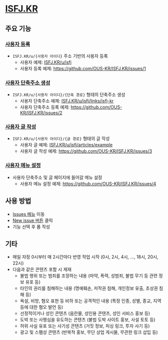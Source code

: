 # [ISFJ.KR](https://isfj.kr)

## 주요 기능

### [사용자 등록](https://github.com/OUS-KR/ISFJ.KR/issues/new?template=01-user-register-by-issue.yml)

- `ISFJ.KR/u/{사용자 아이디}` 주소 기반의 사용자 등록
  - 사용자 예제: [ISFJ.KR/u/isfj](https://isfj.kr/u/isfj)
  - 사용자 등록 예제: https://github.com/OUS-KR/ISFJ.KR/issues/1

### [사용자 단축주소 생성](https://github.com/OUS-KR/ISFJ.KR/issues/new?template=02-user-short-url-register-by-issue.yml)

- `ISFJ.KR/u/{사용자 아이디}/{단축 경로}` 형태의 단축주소 생성
  - 사용자 단축주소 예제: [ISFJ.KR/u/isfj/links/isfj-kr](https://isfj.kr/u/isfj/links/isfj-kr)
  - 사용자 단축주소 등록 예제: https://github.com/OUS-KR/ISFJ.KR/issues/2

### [사용자 글 작성](https://github.com/OUS-KR/ISFJ.KR/issues/new?template=03-user-article-writing-by-issue.yml)

- `ISFJ.KR/u/{사용자 아이디}/{글 경로}` 형태의 글 작성
  - 사용자 글 예제: [ISFJ.KR/u/isfj/articles/example](https://isfj.kr/u/isfj/articles/example)
  - 사용자 글 작성 예제: https://github.com/OUS-KR/ISFJ.KR/issues/3
 
### [사용자 메뉴 설정](https://github.com/OUS-KR/ISFJ.KR/issues/new?template=04-user-menu-setting-by-issue.yml)

- 사용자 단축주소 및 글 페이지에 들어갈 메뉴 설정
  - 사용자 메뉴 설정 예제: https://github.com/OUS-KR/ISFJ.KR/issues/4

## 사용 방법

- [Issues 메뉴](https://github.com/OUS-KR/ISFJ.KR/issues) 이동
- [New issue 버튼](https://github.com/OUS-KR/ISFJ.KR/issues/new/choose) 클릭
- 기능 선택 후 폼 작성

## 기타

- 매일 자정 0시부터 매 2시간마다 반영 작업 시작 (0시, 2시, 4시, ..., 18시, 20시, 22시)
- 다음과 같은 콘텐츠 포함 시 제재
  - 불법 행위 또는 범죄를 조장하는 내용 (마약, 폭력, 성범죄, 불법 무기 등 관련 정보 유포 등)
  - 타인의 권리를 침해하는 내용 (명예훼손, 저작권 침해, 개인정보 유출, 초상권 침해 등)
  - 욕설, 비방, 혐오 표현 등 비하 또는 공격적인 내용 (특정 인종, 성별, 종교, 지역 등에 대한 혐오 발언 등)
  - 선정적이거나 성인 콘텐츠 (음란물, 성인용 콘텐츠, 성인 서비스 홍보 등)
  - 도박 또는 사행심을 유도하는 콘텐츠 (불법 도박 사이트 홍보, 사설 토토 등)
  - 허위 사실 유포 또는 사기성 콘텐츠 (거짓 정보, 피싱 링크, 투자 사기 등)
  - 광고 및 스팸성 콘텐츠 (반복적 홍보, 무단 상업 게시물, 무관한 링크 삽입 등)
